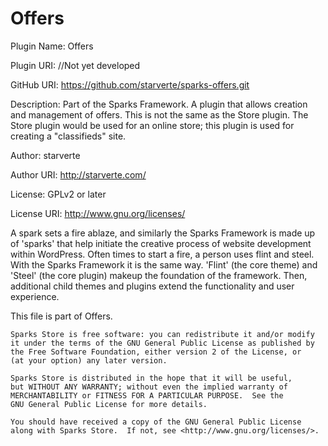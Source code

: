 Offers
=====
Plugin Name: Offers

Plugin URI: //Not yet developed

GitHub URI: https://github.com/starverte/sparks-offers.git

Description: Part of the Sparks Framework. A plugin that allows creation and management of offers. This is not the same as the Store plugin. The Store plugin would be used for an online store; this plugin is used for creating a "classifieds" site.

Author: starverte

Author URI: http://starverte.com/

License: GPLv2 or later

License URI: http://www.gnu.org/licenses/

A spark sets a fire ablaze, and similarly the Sparks Framework is made up of 'sparks' that help initiate
the creative process of website development within WordPress. Often times to start a fire, a person uses flint and steel.
With the Sparks Framework it is the same way. 'Flint' (the core theme) and 'Steel' (the core plugin) makeup the foundation
of the framework. Then, additional child themes and plugins extend the functionality and user experience.

This file is part of Offers.

    Sparks Store is free software: you can redistribute it and/or modify
    it under the terms of the GNU General Public License as published by
    the Free Software Foundation, either version 2 of the License, or
   	(at your option) any later version.

   	Sparks Store is distributed in the hope that it will be useful,
   	but WITHOUT ANY WARRANTY; without even the implied warranty of
   	MERCHANTABILITY or FITNESS FOR A PARTICULAR PURPOSE.  See the
   	GNU General Public License for more details.

   	You should have received a copy of the GNU General Public License
   	along with Sparks Store.  If not, see <http://www.gnu.org/licenses/>.

